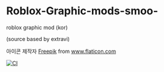 # Roblox-Graphic-mods-smoo-
roblox graphic mod (kor)

(source based by extravi)
<div>아이콘 제작자 <a href="https://www.freepik.com" title="Freepik">Freepik</a> from <a href="https://www.flaticon.com/kr/" title="Flaticon">www.flaticon.com</a></div>

[![CI](https://github.com/tmddn3070/Robox-Graphic-mod-smoo-Kor/actions/workflows/main.yml/badge.svg)](https://github.com/tmddn3070/Robox-Graphic-mod-smoo-Kor/actions/workflows/main.yml)
